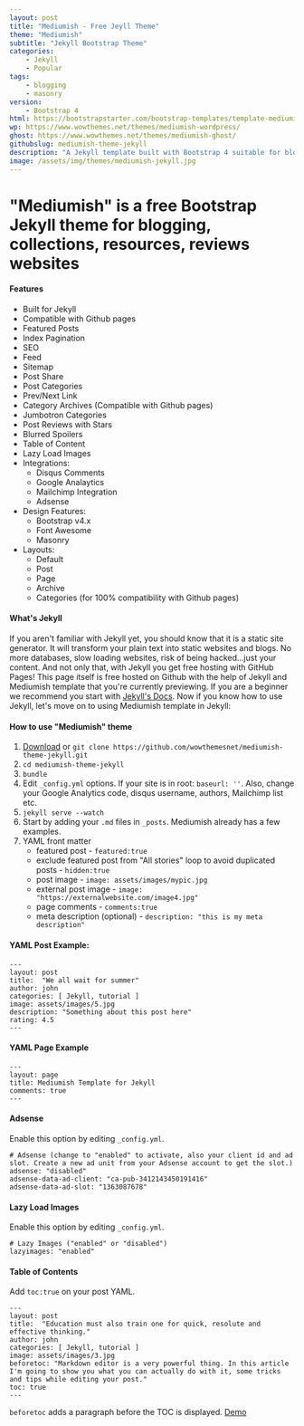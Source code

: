 ```yaml
---
layout: post
title: "Mediumish - Free Jeyll Theme"
theme: "Mediumish"
subtitle: "Jekyll Bootstrap Theme"          
categories:
    - Jekyll
    - Popular
tags:
    - blogging
    - masonry
version:
    - Bootstrap 4
html: https://bootstrapstarter.com/bootstrap-templates/template-mediumish-bootstrap-html/
wp: https://www.wowthemes.net/themes/mediumish-wordpress/
ghost: https://www.wowthemes.net/themes/mediumish-ghost/
githubslug: mediumish-theme-jekyll
description: "A Jekyll template built with Bootstrap 4 suitable for bloggers. Highly inspired by Medium's website layout."
image: /assets/img/themes/mediumish-jekyll.jpg
---
```


# "Mediumish" is a free Bootstrap Jekyll theme for blogging, collections, resources, reviews websites

#### Features

*   Built for Jekyll
*   Compatible with Github pages
*   Featured Posts
*   Index Pagination
*   SEO
*   Feed
*   Sitemap
*   Post Share
*   Post Categories
*   Prev/Next Link
*   Category Archives (Compatible with Github pages)
*   Jumbotron Categories
*   Post Reviews with Stars
*   Blurred Spoilers
*   Table of Content
*   Lazy Load Images
*   Integrations:
    *   Disqus Comments
    *   Google Analaytics
    *   Mailchimp Integration
    *   Adsense
*   Design Features:
    *   Bootstrap v4.x
    *   Font Awesome
    *   Masonry
*   Layouts:
    *   Default
    *   Post
    *   Page
    *   Archive
    *   Categories (for 100% compatibility with Github pages)

#### What's Jekyll

If you aren't familiar with Jekyll yet, you should know that it is a static site generator. It will transform your plain text into static websites and blogs. No more databases, slow loading websites, risk of being hacked...just your content. And not only that, with Jekyll you get free hosting with GitHub Pages! This page itself is free hosted on Github with the help of Jekyll and Mediumish template that you're currently previewing. If you are a beginner we recommend you start with [Jekyll's Docs](https://jekyllrb.com/docs/installation/). Now if you know how to use Jekyll, let's move on to using Mediumish template in Jekyll:

#### How to use "Mediumish" theme

1.  [Download](https://github.com/wowthemesnet/mediumish-theme-jekyll/archive/master.zip) or `git clone https://github.com/wowthemesnet/mediumish-theme-jekyll.git`
2.  `cd mediumish-theme-jekyll`
3.  `bundle`
4.  Edit `_config.yml` options. If your site is in root: `baseurl: ''`. Also, change your Google Analytics code, disqus username, authors, Mailchimp list etc.
5.  `jekyll serve --watch`
6.  Start by adding your `.md` files in `_posts`. Mediumish already has a few examples.
7.  YAML front matter
    *   featured post - `featured:true`
    *   exclude featured post from "All stories" loop to avoid duplicated posts - `hidden:true`
    *   post image - `image: assets/images/mypic.jpg`
    *   external post image - `image: "https://externalwebsite.com/image4.jpg"`
    *   page comments - `comments:true`
    *   meta description (optional) - `description: "this is my meta description"`

#### YAML Post Example:

    ---
    layout: post
    title:  "We all wait for summer"
    author: john
    categories: [ Jekyll, tutorial ]
    image: assets/images/5.jpg
    description: "Something about this post here"
    rating: 4.5
    ---

#### YAML Page Example

    ---
    layout: page
    title: Mediumish Template for Jekyll
    comments: true
    ---

#### Adsense

Enable this option by editing `_config.yml`. 

```
# Adsense (change to "enabled" to activate, also your client id and ad slot. Create a new ad unit from your Adsense account to get the slot.)
adsense: "disabled"
adsense-data-ad-client: "ca-pub-3412143450191416"
adsense-data-ad-slot: "1363087678"
```

#### Lazy Load Images

Enable this option by editing  `_config.yml`. 

```
# Lazy Images ("enabled" or "disabled")
lazyimages: "enabled"
```

#### Table of Contents

Add `toc:true` on your post YAML.

```
---
layout: post
title:  "Education must also train one for quick, resolute and effective thinking."
author: john
categories: [ Jekyll, tutorial ]
image: assets/images/3.jpg
beforetoc: "Markdown editor is a very powerful thing. In this article I'm going to show you what you can actually do with it, some tricks and tips while editing your post."
toc: true
---
```

`beforetoc` adds a paragraph before the TOC is displayed. [Demo](https://wowthemesnet.github.io/mediumish-theme-jekyll/education/)